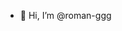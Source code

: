 - 👋 Hi, I’m @roman-ggg

<!---
roman-ggg/roman-ggg is a ✨ special ✨ repository because its `README.md` (this file) appears on your GitHub profile.
You can click the Preview link to take a look at your changes.
--->
